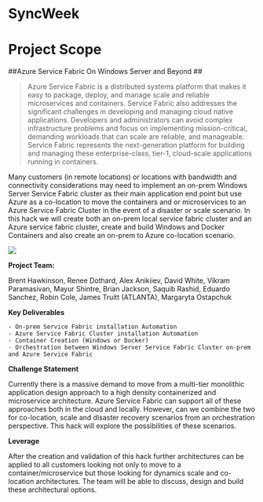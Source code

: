 # SyncWeek
# Project Scope #

##Azure Service Fabric On Windows Server and Beyond  ##

> Azure Service Fabric is a distributed systems platform that makes it easy to package, deploy, and manage scale and reliable microservices and containers. Service Fabric also addresses the significant challenges in developing and managing cloud native applications. Developers and administrators can avoid complex infrastructure problems and focus on implementing mission-critical, demanding workloads that can scale are reliable, and manageable. Service Fabric represents the next-generation platform for building and managing these enterprise-class, tier-1, cloud-scale applications running in containers. 
 
Many customers (in remote locations) or locations with bandwidth and connectivity considerations may need to implement an on-prem Windows Server Service Fabric cluster as their main application end point but use Azure as a co-location to move the containers and or microservices to an Azure Service Fabric Cluster in the event of a disaster or scale scenario.  In this hack we will create both an on-prem local service fabric cluster and an Azure service fabric cluster, create and build Windows and Docker Containers and also create an on-prem to Azure co-location scenario.

![](https://i.imgur.com/s03u7OZ.jpg)


**Project Team:**

Brent Hawkinson, Renee Dothard, Alex Anikiiev, David White, Vikram Paramasivan, Mayur Shintre, Brian Jackson, Saquib Rashid, Eduardo Sanchez, Robin Cole, James Truitt (ATLANTA), Margaryta Ostapchuk 




**Key Deliverables**

	- On-prem Service Fabric installation Automation
	- Azure Service Fabric Cluster installation Automation
	- Container Creation (Windows or Docker)
	- Orchestration between Windows Server Service Fabric Cluster on-prem and Azure Service Fabric



**Challenge Statement**

Currently there is a massive demand to move from a multi-tier monolithic application design approach to a high density containerized and microservice architecture.  Azure Service Fabric can support all of these approaches both in the cloud and locally.  However, can we combine the two for co-location, scale and disaster recovery scenarios from an orchestration perspective.  This hack will explore the possibilities of these scenarios.

**Leverage**

After the creation and validation of this hack further architectures can be applied to all customers looking not only to move to a container/microservice but those looking for dynamics scale and co-location architectures.  The team will be able to discuss, design and build these architectural options.


